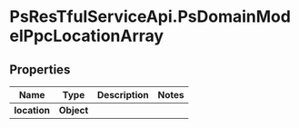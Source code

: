 # PsResTfulServiceApi.PsDomainModelPpcLocationArray

## Properties
Name | Type | Description | Notes
------------ | ------------- | ------------- | -------------
**location** | **Object** |  | 
